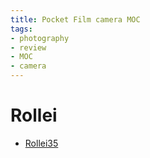 ```yaml
---
title: Pocket Film camera MOC
tags:
- photography
- review
- MOC
- camera
---
```


# Rollei

* [Rollei35](photography/Cameras_Research/Pocket_film/Rollei_35.md)